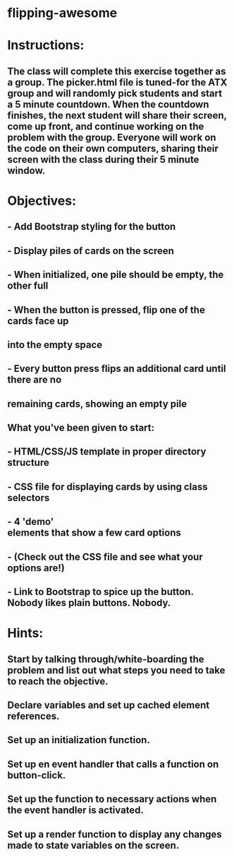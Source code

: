 # flipping-awesome

# Instructions:
## 
## The class will complete this exercise together as a group.  The  picker.html file is tuned-for the ATX group and will randomly pick students and start a 5 minute countdown.  When the countdown finishes, the next student will share their screen, come up front, and continue working on the problem with the group.  Everyone will work on the code on their own computers, sharing their screen with the class during their 5 minute window.

# Objectives:
## 
## - Add Bootstrap styling for the button
## - Display piles of cards on the screen
##      - When initialized, one pile should be empty, the other full
## - When the button is pressed, flip one of the cards face up
##    into the empty space
## - Every button press flips an additional card until there are no
##    remaining cards, showing an empty pile



## What you've been given to start:
## 
## - HTML/CSS/JS template in proper directory structure
## - CSS file for displaying cards by using class selectors
## - 4 'demo' <div> elements that show a few card options
##       - (Check out the CSS file and see what your options are!)
## - Link to Bootstrap to spice up the button.  Nobody likes plain buttons.  Nobody.


# Hints:
## 
## Start by talking through/white-boarding the problem and list out what steps you need to take to reach the objective.

## Declare variables and set up cached element references.

## Set up an initialization function.

## Set up en event handler that calls a function on button-click.

## Set up the function to necessary actions when the event handler is activated.

## Set up a render function to display any changes made to state variables on the screen.